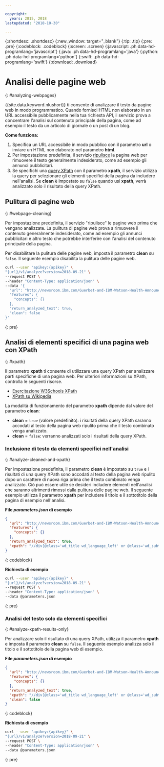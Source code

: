 ```yaml
---

copyright:
  years: 2015, 2018
lastupdated: "2018-10-30"

---
```


{:shortdesc: .shortdesc}
{:new_window: target="_blank"}
{:tip: .tip}
{:pre: .pre}
{:codeblock: .codeblock}
{:screen: .screen}
{:javascript: .ph data-hd-programlang='javascript'}
{:java: .ph data-hd-programlang='java'}
{:python: .ph data-hd-programlang='python'}
{:swift: .ph data-hd-programlang='swift'}
{:download: .download}


# Analisi delle pagine web
{: #analyzing-webpages}

{{site.data.keyword.nlushort}} ti consente di analizzare il testo da pagine web in modo programmatico. Quando fornisci HTML non elaborato in un URL accessibile pubblicamente nella tua richiesta API, il servizio prova a concentrare l'analisi sul contenuto principale della pagina, come ad esempio il testo da un articolo di giornale o un post di un blog.

**Come funziona:**

1. Specifica un URL accessibile in modo pubblico con il parametro **url** o inviare un HTML non elaborato nel parametro **html**.
2. Per impostazione predefinita, il servizio [ripulisce](#webpage-cleaning) la pagina web per rimuovere il testo generalmente indesiderato, come ad esempio gli annunci pubblicitari.
3. Se specifichi una [query XPath](#xpath) con il parametro **xpath**, il servizio utilizza la query per selezionare gli elementi specifici della pagina da includere nell'analisi. Se **clean** è impostato su `false` quando usi **xpath**, verrà analizzato solo il risultato della query XPath.

## Pulitura di pagine web
{: #webpage-cleaning}

Per impostazione predefinita, il servizio "ripulisce" le pagine web prima che vengano analizzate. La pulitura di pagine web prova a rimuovere il contenuto generalmente indesiderato, come ad esempio gli annunci pubblicitari e altro testo che potrebbe interferire con l'analisi del contenuto principale della pagina.

Per disabilitare la pulitura delle pagine web, imposta il parametro **clean** su `false`. Il seguente esempio disabilita la pulitura delle pagine web.

```bash
curl --user "apikey:{apikey}" \
"{url}/v1/analyze?version=2018-09-21" \
--request POST \
--header "Content-Type: application/json" \
--data '{
  "url": "http://newsroom.ibm.com/Guerbet-and-IBM-Watson-Health-Announce-Strategic-Partnership-for-Artificial-Intelligence-in-Medical-Imaging-Liver"
  "features": {
    "concepts": {}
  },
  "return_analyzed_text": true,
  "clean": false
}'
```
{: pre}


## Analisi di elementi specifici di una pagina web con XPath
{: #xpath}

Il parametro **xpath** ti consente di utilizzare una query XPath per analizzare parti specifiche di una pagina web. Per ulteriori informazioni su XPath, controlla le seguenti risorse.

  - [Esercitazione W3Schools XPath](https://www.w3schools.com/xml/xpath_intro.asp)
  - [XPath su Wikipedia](https://wikipedia.org/wiki/XPath)

La modalità di funzionamento del parametro **xpath** dipende dal valore del parametro **clean**: 

  - **clean** = `true` (valore predefinito): i risultati della query XPath saranno accodati al testo della pagina web ripulito prima che il testo combinato venga analizzato.
  - **clean** = `false`: verranno analizzati solo i risultati della query XPath.

### Inclusione di testo da elementi specifici nell'analisi
{: #analyze-cleaned-and-xpath}

Per impostazione predefinita, il parametro **clean** è impostato su `true` e i risultati di una query XPath sono accodati al testo della pagina web ripulito dopo un carattere di nuova riga prima che il testo combinato venga analizzato. Ciò può essere utile se desideri includere elementi nell'analisi che saranno altrimenti rimossi dalla pulitura delle pagine web. Il seguente esempio utilizza il parametro **xpath** per includere il titolo e il sottotitolo della pagina di esempio nell'analisi.

**File *parameters.json* di esempio**
```json
{
  "url": "http://newsroom.ibm.com/Guerbet-and-IBM-Watson-Health-Announce-Strategic-Partnership-for-Artificial-Intelligence-in-Medical-Imaging-Liver",
  "features": {
    "concepts": {}
  },
  "return_analyzed_text": true,
  "xpath": "//div[@class='wd_title wd_language_left' or @class='wd_subtitle wd_language_left']"
}
```
{: codeblock}

**Richiesta di esempio**
```bash
curl --user "apikey:{apikey}" \
"{url}/v1/analyze?version=2018-09-21" \
--request POST \
--header "Content-Type: application/json" \
--data @parameters.json
```
{: pre}


### Analisi del testo solo da elementi specifici
{: #analyze-xpath-results-only}

Per analizzare solo il risultato di una query XPath, utilizza il parametro **xpath** e imposta il parametro **clean** su `false`. Il seguente esempio analizza solo il titolo e il sottotitolo della pagina web di esempio.

**File *parameters.json* di esempio**
```json
{
  "url": "http://newsroom.ibm.com/Guerbet-and-IBM-Watson-Health-Announce-Strategic-Partnership-for-Artificial-Intelligence-in-Medical-Imaging-Liver",
  "features": {
    "concepts": {}
  },
  "return_analyzed_text": true,
  "xpath": "//div[@class='wd_title wd_language_left' or @class='wd_subtitle wd_language_left']",
  "clean": false
}
```
{: codeblock}

**Richiesta di esempio**
```bash
curl --user "apikey:{apikey}" \
"{url}/v1/analyze?version=2018-09-21" \
--request POST \
--header "Content-Type: application/json" \
--data @parameters.json
```
{: pre}
